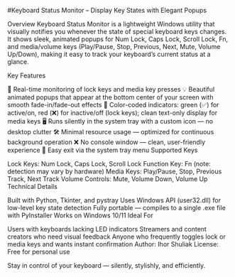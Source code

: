 #Keyboard Status Monitor – Display Key States with Elegant Popups

Overview
Keyboard Status Monitor is a lightweight Windows utility that visually notifies you whenever the state of special keyboard keys changes. It shows sleek, animated popups for Num Lock, Caps Lock, Scroll Lock, Fn, and media/volume keys (Play/Pause, Stop, Previous, Next, Mute, Volume Up/Down), making it easy to track your keyboard’s current status at a glance.

Key Features

📌 Real-time monitoring of lock keys and media key presses
💡 Beautiful animated popups that appear at the bottom center of your screen with smooth fade-in/fade-out effects
🎨 Color-coded indicators: green (✅) for active/on, red (❌) for inactive/off (lock keys); clean text-only display for media keys
🖥️ Runs silently in the system tray with a custom icon — no desktop clutter
🛠️ Minimal resource usage — optimized for continuous background operation
❌ No console window — clean, user-friendly experience
🚪 Easy exit via the system tray menu
Supported Keys

Lock Keys: Num Lock, Caps Lock, Scroll Lock
Function Key: Fn (note: detection may vary by hardware)
Media Keys: Play/Pause, Stop, Previous Track, Next Track
Volume Controls: Mute, Volume Down, Volume Up
Technical Details

Built with Python, Tkinter, and pystray
Uses Windows API (user32.dll) for low-level key state detection
Fully portable — compiles to a single .exe file with PyInstaller
Works on Windows 10/11
Ideal For

Users with keyboards lacking LED indicators
Streamers and content creators who need visual feedback
Anyone who frequently toggles lock or media keys and wants instant confirmation
Author: Ihor Shuliak
License: Free for personal use

Stay in control of your keyboard — silently, stylishly, and efficiently.
